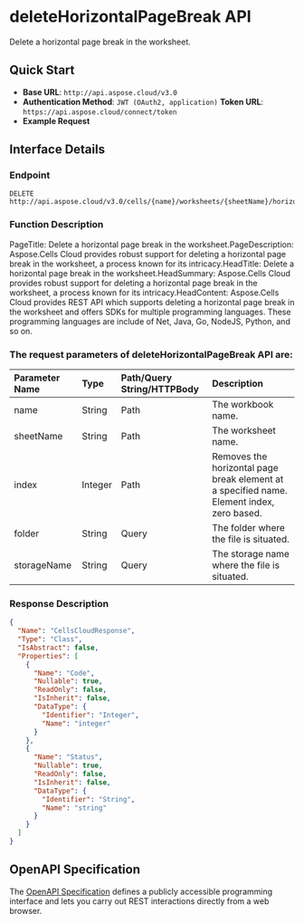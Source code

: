 # **deleteHorizontalPageBreak API**

Delete a horizontal page break in the worksheet. 

## **Quick Start**

- **Base URL**: `http://api.aspose.cloud/v3.0`
- **Authentication Method**: `JWT (OAuth2, application)`  **Token URL**: `https://api.aspose.cloud/connect/token`
- **Example Request** 
<script src="https://gist.github.com/aspose-cells-cloud-gists/8a5b324fdf3e574dbd747c1a1e24b05d.js?file=Example30_DeleteHorizontalPageBreak.cs"></script>

## **Interface Details**

### **Endpoint** 

```
DELETE http://api.aspose.cloud/v3.0/cells/{name}/worksheets/{sheetName}/horizontalpagebreaks/{index}
```

### **Function Description**
PageTitle: Delete a horizontal page break in the worksheet.PageDescription: Aspose.Cells Cloud provides robust support for deleting a horizontal page break in the worksheet, a process known for its intricacy.HeadTitle: Delete a horizontal page break in the worksheet.HeadSummary: Aspose.Cells Cloud provides robust support for deleting a horizontal page break in the worksheet, a process known for its intricacy.HeadContent: Aspose.Cells Cloud provides REST API which supports deleting a horizontal page break in the worksheet and offers SDKs for multiple programming languages. These programming languages are include of Net, Java, Go, NodeJS, Python, and so on.

### The request parameters of **deleteHorizontalPageBreak** API are: 

| Parameter Name | Type | Path/Query String/HTTPBody | Description | 
| :- | :- | :- |:- | 
|name|String|Path|The workbook name.|
|sheetName|String|Path|The worksheet name.|
|index|Integer|Path|Removes the horizontal page break element at a specified name. Element index, zero based.|
|folder|String|Query|The folder where the file is situated.|
|storageName|String|Query|The storage name where the file is situated.|


### **Response Description**
```json
{
  "Name": "CellsCloudResponse",
  "Type": "Class",
  "IsAbstract": false,
  "Properties": [
    {
      "Name": "Code",
      "Nullable": true,
      "ReadOnly": false,
      "IsInherit": false,
      "DataType": {
        "Identifier": "Integer",
        "Name": "integer"
      }
    },
    {
      "Name": "Status",
      "Nullable": true,
      "ReadOnly": false,
      "IsInherit": false,
      "DataType": {
        "Identifier": "String",
        "Name": "string"
      }
    }
  ]
}
```

## OpenAPI Specification

The [OpenAPI Specification](https://reference.aspose.cloud/cells/#/PageBreaksController/DeleteHorizontalPageBreak) defines a publicly accessible programming interface and lets you carry out REST interactions directly from a web browser.

